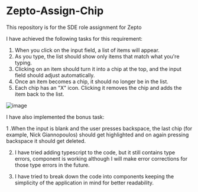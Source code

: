 # Zepto-Assign-Chip
This repository is for the SDE role assignment for Zepto

I have achieved the following tasks for this requirement:

1. When you click on the input field, a list of items will appear.
2. As you type, the list should show only items that match what you're typing.
3. Clicking on an item should turn it into a chip at the top, and the input field should adjust automatically.
4. Once an item becomes a chip, it should no longer be in the list.
5. Each chip has an "X" icon. Clicking it removes the chip and adds the item back to the list.

![image](https://github.com/Rithick69/Zepto-Assign-Chip/assets/92905074/c3c73802-35c7-47b9-90b2-fb38d08b09e7)

I have  also implemented the bonus task:

1 .When the input is blank and the user presses backspace, the last chip (for example, Nick Giannopoulos) should get highlighted and on again pressing backspace it should get deleted.

2.  I have tried adding typescript to the code, but it still contains type errors, component is working although I will make error corrections for those type errors in the future.

3.  I have tried to break down the code into components keeping the simplicity of the application in mind for better readability.


